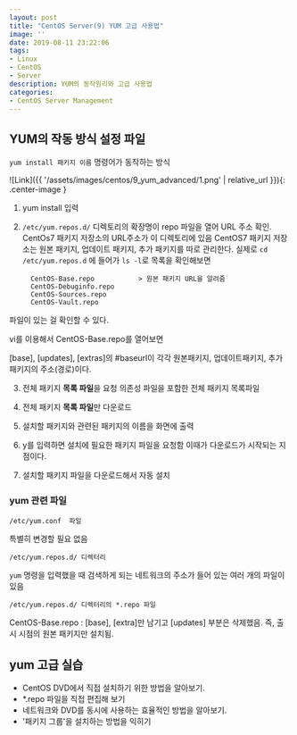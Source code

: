 ```yaml
---
layout: post
title: "CentOS Server(9) YUM 고급 사용법"
image: ''
date: 2019-08-11 23:22:06
tags: 
- Linux
- CentOS 
- Server
description: YUM의 동작원리와 고급 사용법
categories:
- CentOS Server Management
---
```


## YUM의 작동 방식 설정 파일

`yum install 패키지 이름` 명령어가 동작하는 방식

![Link]({{ '/assets/images/centos/9_yum_advanced/1.png' | relative_url }}){: .center-image }


1. yum install 입력 
2. `/etc/yum.repos.d/` 디렉토리의 확장명이 repo 파일을 열어 URL 주소 확인. 	CentOs7 패키지 저장소의 URL주소가 이 디렉토리에 있음
CentOS7 패키지 저장소는 원본 패키지, 업데이트 패키지, 추가 패키지를 따로 관리한다.
실제로 `cd /etc/yum.repos.d` 에 들어가 `ls -l`로 목록을 확인해보면 

	     CentOS-Base.repo			> 원본 패키지 URL을 알려줌
	     CentOS-Debuginfo.repo
	     CentOS-Sources.repo
	     CentOS-Vault.repo
파일이 있는 걸 확인할 수 있다.

vi를 이용해서 CentOS-Base.repo를 열어보면 

[base], [updates], [extras]의 \#baseurl이 각각 원본패키지, 업데이트패키지, 추가 패키지의 주소(경로)이다.

3. 전체 패키지 **목록 파일**을 요청
의존성 파일을 포함한 전체 패키지 목록파일

4. 전체 패키지 **목록 파일**만 다운로드
5. 설치할 패키지와 관련된 패키지의 이름을 화면에 출력
6. y를 입력하면 설치에 필요한 패키지 파일을 요청함
이때가 다운로드가 시작되는 지점이다.

7. 설치할 패키지 파일을 다운로드해서 자동 설치

### yum 관련 파일 


    /etc/yum.conf  파일  

특별히 변경할 필요 없음

    /etc/yum.repos.d/ 디렉터리
`yum` 명령을 입력했을 때 검색하게 되는 네트워크의 주소가 들어 있는 여러 개의 파일이 있음

    /etc/yum.repos.d/ 디렉터리의 *.repo 파일

CentOS-Base.repo : [base], [extra]만 남기고 [updates] 부분은 삭제했음. 즉, 출시 시점의 원본 패키지만 설치됨.


## yum 고급 실습

- CentOS  DVD에서 직접 설치하기 위한 방법을 알아보기.
- *.repo 파일을 직접 편집해 보기
- 네트워크와 DVD를 동시에 사용하는 효율적인 방법을 알아보기.
- '패키지 그룹'을 설치하는 방법을 익히기